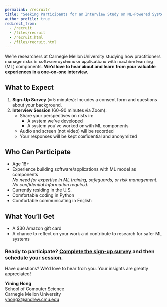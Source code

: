 ```yaml
---
permalink: /recruit/
title: "Seeking Participants for an Interview Study on ML-Powered System Safeguards"
author_profile: true
redirect_from:
  - /recruit
  - /files/recruit
  - /recruit.html
  - /files/recruit.html
---
```


We’re researchers at Carnegie Mellon University studying how practitioners manage risks in software systems or applications with machine learning (ML) components. **We’d love to hear about and learn from your valuable experiences in a one-on-one interview.**

## What to Expect

1. **Sign-Up Survey** (≈ 5 minutes): Includes a consent form and questions about your background.
2. **Interview Session** (60–90 minutes via Zoom):
   - Share your perspectives on risks in:
     - A system we've developed
     - A system you've worked on with ML components
   - Audio and screen (not video) will be recorded
   - Your responses will be kept confidential and anonymized

## Who Can Participate

- Age 18+
- Experience building software/applications with ML model as components \
  *No need for expertise in ML training, safeguards, or risk management. No confidential information required.*
- Currently residing in the U.S.
- Comfortable coding in Python
- Comfortable communicating in English

## What You’ll Get

- A $30 Amazon gift card
- A chance to reflect on your work and contribute to research for safer ML systems

### Ready to participate? [Complete the sign-up survey](https://forms.gle/UqjFJ9f8eJod8V55A) and then [schedule your session](https://calendar.app.google/LZPnNuiph9uxR7ET7).

Have questions? We'd love to hear from you. Your insights are greatly appreciated!

**Yining Hong**  
School of Computer Science  
Carnegie Mellon University  
[yhong3@andrew.cmu.edu](mailto:yhong3@andrew.cmu.edu)